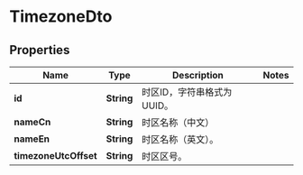 
# TimezoneDto

## Properties
Name | Type | Description | Notes
------------ | ------------- | ------------- | -------------
**id** | **String** | 时区ID，字符串格式为UUID。 | 
**nameCn** | **String** | 时区名称（中文） | 
**nameEn** | **String** | 时区名称（英文）。 | 
**timezoneUtcOffset** | **String** | 时区区号。 | 



